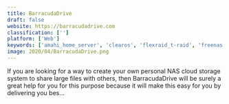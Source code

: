 ```yaml
---
title: BarracudaDrive
draft: false 
website: https://barracudadrive.com
classification: ['']
platform: ['Web']
keywords: ['amahi_home_server', 'clearos', 'flexraid_t-raid', 'freenas', 'nas4free', 'openmediavault', 'openfiler', 'petasan', 'readynas', 'rockstor', 'snapraid', 'truenas', 'univention_corporate_server', 'unraid', 'windows_home_server', 'xampp', 'zentyal', 'unraid_server']
image: 2020/04/BarracudaDrive.png
---
```

If you are looking for a way to create your own personal NAS cloud storage system to share large files with others, then BarracudaDrive will be surely a great help for you for this purpose because it will make this easy for you by delivering you bes…